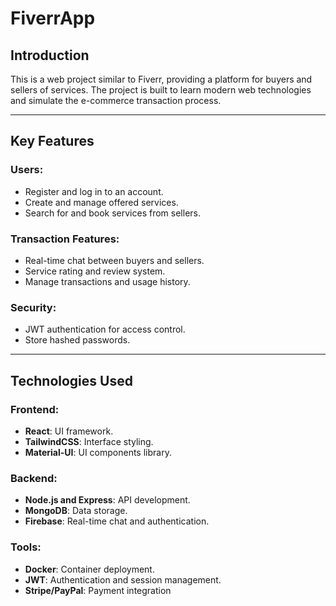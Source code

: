 # FiverrApp

## Introduction
This is a web project similar to Fiverr, providing a platform for buyers and sellers of services. The project is built to learn modern web technologies and simulate the e-commerce transaction process.

---

## Key Features

### Users:
- Register and log in to an account.
- Create and manage offered services.
- Search for and book services from sellers.

### Transaction Features:
- Real-time chat between buyers and sellers.
- Service rating and review system.
- Manage transactions and usage history.

### Security:
- JWT authentication for access control.
- Store hashed passwords.

---

## Technologies Used

### Frontend:
- **React**: UI framework.
- **TailwindCSS**: Interface styling.
- **Material-UI**: UI components library.

### Backend:
- **Node.js and Express**: API development.
- **MongoDB**: Data storage.
- **Firebase**: Real-time chat and authentication.

### Tools:
- **Docker**: Container deployment.
- **JWT**: Authentication and session management.
- **Stripe/PayPal**: Payment integration

